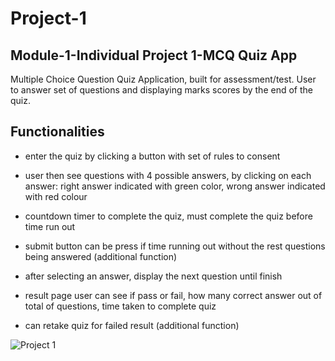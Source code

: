 # Project-1

## Module-1-Individual Project 1-MCQ Quiz App

Multiple Choice Question Quiz Application, built for assessment/test. User to answer set of questions and displaying marks scores by the end of the quiz.

## Functionalities
- enter the quiz by clicking a button with set of rules to consent 
- user then see questions with 4 possible answers, by clicking on each answer: right answer indicated with green color, wrong answer indicated with red colour
- countdown timer to complete the quiz, must complete the quiz before time run out
- submit button can be press if time running out without the rest questions being answered (additional function)
- after selecting an answer, display the next question until finish
- result page user can see if pass or fail, how many correct answer out of total of questions, time taken to complete quiz

- can retake quiz for failed result (additional function)


![Project 1](https://user-images.githubusercontent.com/94664124/146491830-8b2b2dbd-1bf9-476f-b740-519f0b2684c0.png)

